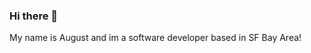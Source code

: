 ### Hi there 👋

My name is August and im a software developer based in SF Bay Area! 

<!--  Blog & Articles

  Apart from coding i also maintain a blog on my website [AugustSchleich.com](http://atsdev.io/)
 -->
<!-- - 🔭 I’m currently working on ...
- 🌱 I’m currently learning ...
- 👯 I’m looking to collaborate on ...
- 🤔 I’m looking for help with ...
- 💬 Ask me about ...
- 📫 How to reach me: ...
- 😄 Pronouns: ...
- ⚡ Fun fact: ... -->

